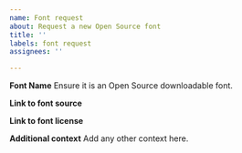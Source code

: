 ```yaml
---
name: Font request
about: Request a new Open Source font
title: ''
labels: font request
assignees: ''

---
```


**Font Name**
Ensure it is an Open Source downloadable font.

**Link to font source**

**Link to font license**

**Additional context**
Add any other context here.
